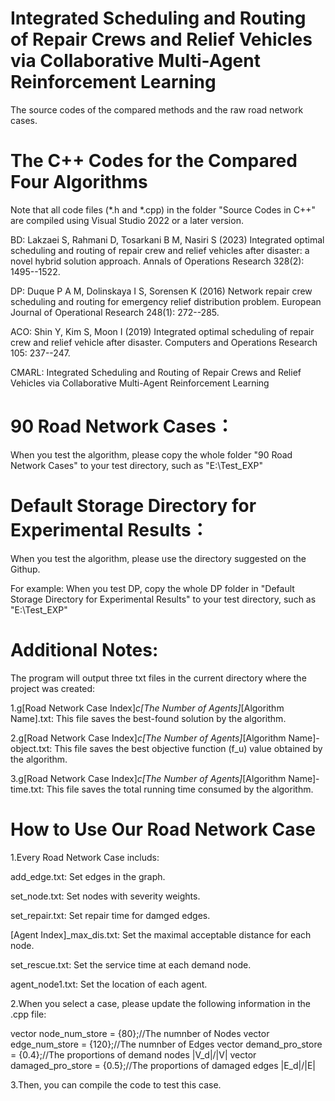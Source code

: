 # Integrated Scheduling and Routing of Repair Crews and Relief Vehicles via Collaborative Multi-Agent Reinforcement Learning
The source codes of the compared methods and the raw road network cases.

# The C++ Codes for the Compared Four Algorithms
Note that all code files (*.h and *.cpp) in the folder "Source Codes in C++" are compiled using Visual Studio 2022 or a later version.

BD: Lakzaei S, Rahmani D, Tosarkani B M,  Nasiri S (2023) Integrated optimal scheduling and routing of repair crew and relief vehicles after disaster: a novel hybrid solution approach. Annals of Operations Research 328(2): 1495--1522.

DP: Duque P A M, Dolinskaya I S, Sorensen K (2016) Network repair crew scheduling and routing for emergency relief distribution problem. European Journal of Operational Research 248(1): 272--285.

ACO: Shin Y, Kim S, Moon I (2019) Integrated optimal scheduling of repair crew and relief vehicle after disaster. Computers and Operations Research 105: 237--247.

CMARL: Integrated Scheduling and Routing of Repair Crews and Relief Vehicles via Collaborative Multi-Agent Reinforcement Learning

# 90 Road Network Cases：
When you test the algorithm, please copy the whole folder "90 Road Network Cases" to your test directory, such as "E:\Test_EXP\"

# Default Storage Directory for Experimental Results：
When you test the algorithm, please use the directory suggested on the Githup.

For example: When you test DP, copy the whole DP folder in "Default Storage Directory for Experimental Results" to your test directory, such as "E:\Test_EXP\"

# Additional Notes:
The program will output three txt files in the current directory where the project was created:

1.g[Road Network Case Index]_c[The Number of Agents]_[Algorithm Name].txt: This file saves the best-found solution by the algorithm.

2.g[Road Network Case Index]_c[The Number of Agents]_[Algorithm Name]-object.txt: This file saves the best objective function (f_u) value obtained by the algorithm.

3.g[Road Network Case Index]_c[The Number of Agents]_[Algorithm Name]-time.txt: This file saves the total running time consumed by the algorithm.

# How to Use Our Road Network Case
1.Every Road Network Case includs:

add_edge.txt: Set edges in the graph.

set_node.txt: Set nodes with severity weights.

set_repair.txt: Set repair time for damged edges.

[Agent Index]_max_dis.txt: Set the maximal acceptable distance for each node.

set_rescue.txt: Set the service time at each demand node.

agent_node1.txt: Set the location of each agent.

2.When you select a case, please update the following information in the .cpp file:

vector<int> node_num_store = {80};//The numnber of Nodes
vector<int> edge_num_store = {120};//The numnber of Edges
vector<double> demand_pro_store = {0.4};//The proportions of demand nodes |V_d|/|V|
vector<double> damaged_pro_store = {0.5};//The proportions of damaged edges |E_d|/|E|

3.Then, you can compile the code to test this case.
